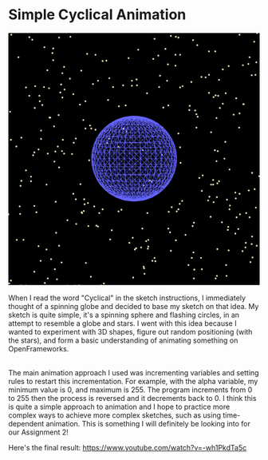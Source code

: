 <h1>Simple Cyclical Animation</h1>
<img src = bin/data/ss.PNG>

When I read the word "Cyclical" in the sketch instructions, I immediately thought of a spinning globe and decided to base my sketch on that idea. My sketch is quite simple, it's a spinning sphere and flashing circles, in an attempt to resemble a globe and stars. I went with this idea because I wanted to experiment with 3D shapes, figure out random positioning (with the stars), and form a basic understanding of animating something on OpenFrameworks. 

</br>
The main animation approach I used was incrementing variables and setting rules to restart this incrementation. For example, with the alpha variable, my minimum value is 0, and maximum is 255. The program increments from 0 to 255 then the process is reversed and it decrements back to 0. I think this is quite a simple approach to animation and I hope to practice more complex ways to achieve more complex sketches, such as using time-dependent animation. This is something I will definitely be looking into for our Assignment 2! 

</br>

Here's the final result: https://www.youtube.com/watch?v=-wh1PkdTa5c
